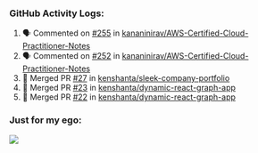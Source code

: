 

  <h3>GitHub Activity Logs:</h3>

  <!--START_SECTION:activity-->

1. 🗣 Commented on [#255](https://github.com/kananinirav/AWS-Certified-Cloud-Practitioner-Notes/pull/255#issuecomment-2764706703) in [kananinirav/AWS-Certified-Cloud-Practitioner-Notes](https://github.com/kananinirav/AWS-Certified-Cloud-Practitioner-Notes)
2. 🗣 Commented on [#252](https://github.com/kananinirav/AWS-Certified-Cloud-Practitioner-Notes/issues/252#issuecomment-2764704024) in [kananinirav/AWS-Certified-Cloud-Practitioner-Notes](https://github.com/kananinirav/AWS-Certified-Cloud-Practitioner-Notes)
3. 🎉 Merged PR [#27](https://github.com/kenshanta/sleek-company-portfolio/pull/27) in [kenshanta/sleek-company-portfolio](https://github.com/kenshanta/sleek-company-portfolio)
4. 🎉 Merged PR [#23](https://github.com/kenshanta/dynamic-react-graph-app/pull/23) in [kenshanta/dynamic-react-graph-app](https://github.com/kenshanta/dynamic-react-graph-app)
5. 🎉 Merged PR [#22](https://github.com/kenshanta/dynamic-react-graph-app/pull/22) in [kenshanta/dynamic-react-graph-app](https://github.com/kenshanta/dynamic-react-graph-app)
      <!--END_SECTION:activity-->




### Just for my ego:

![](https://komarev.com/ghpvc/?username=kenshanta&color=orange&style=for-the-badge)
